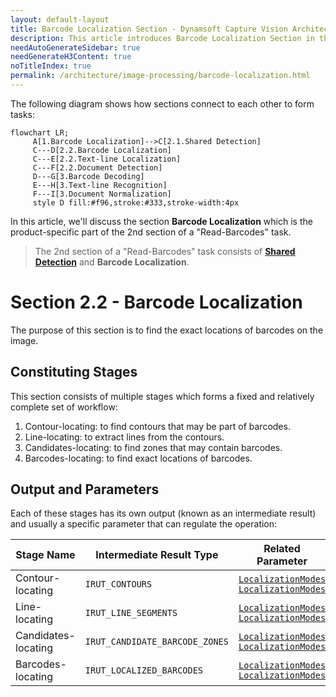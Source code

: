 ```yaml
---
layout: default-layout
title: Barcode Localization Section - Dynamsoft Capture Vision Architecture
description: This article introduces Barcode Localization Section in the Dynamsoft Capture Vision architecture.
needAutoGenerateSidebar: true
needGenerateH3Content: true
noTitleIndex: true
permalink: /architecture/image-processing/barcode-localization.html
---
```


The following diagram shows how sections connect to each other to form tasks:

```mermaid
flowchart LR;
     A[1.Barcode Localization]-->C[2.1.Shared Detection]
     C---D[2.2.Barcode Localization]
     C---E[2.2.Text-line Localization]
     C---F[2.2.Document Detection]
     D---G[3.Barcode Decoding]
     E---H[3.Text-line Recognition]
     F---I[3.Document Normalization]
     style D fill:#f96,stroke:#333,stroke-width:4px
```

In this article, we'll discuss the section **Barcode Localization** which is the product-specific part of the 2nd section of a "Read-Barcodes" task.

> The 2nd section of a "Read-Barcodes" task consists of [**Shared Detection**](shared-detection.md) and **Barcode Localization**.

# Section 2.2 - Barcode Localization

The purpose of this section is to find the exact locations of barcodes on the image.

## Constituting Stages

This section consists of multiple stages which forms a fixed and relatively complete set of workflow:

1. Contour-locating: to find contours that may be part of barcodes.
2. Line-locating: to extract lines from the contours.
3. Candidates-locating: to find zones that may contain barcodes.
4. Barcodes-locating: to find exact locations of barcodes.

## Output and Parameters

Each of these stages has its own output (known as an intermediate result) and usually a specific parameter that can regulate the operation:

| Stage Name          | Intermediate Result Type       | Related Parameter                                                                                                                                                                                                |
| ------------------- | ------------------------------ | ---------------------------------------------------------------------------------------------------------------------------------------------------------------------------------------------------------------- |
| Contour-locating    | `IRUT_CONTOURS`                | [`LocalizationModes`](../../parameters/reference/barcode-reader-task-settings/localization-modes.md) <br/>[`LocalizationModes`](../../parameters/reference/barcode-reader-task-settings/barcode-format-ids.md)   |
| Line-locating       | `IRUT_LINE_SEGMENTS`           | [`LocalizationModes`](../../parameters/reference/barcode-reader-task-settings/localization-modes.md) <br/>[`LocalizationModes`](../../parameters/reference/barcode-reader-task-settings/barcode-format-ids.md)   |
| Candidates-locating | `IRUT_CANDIDATE_BARCODE_ZONES` | [`LocalizationModes`](../../parameters/reference/barcode-reader-task-settings/localization-modes.md)  <br/>[`LocalizationModes`](../../parameters/reference/barcode-reader-task-settings/barcode-format-ids.md)  |
| Barcodes-locating   | `IRUT_LOCALIZED_BARCODES`      | [`LocalizationModes`](../../parameters/reference/barcode-reader-task-settings/localization-modes.md)   <br/>[`LocalizationModes`](../../parameters/reference/barcode-reader-task-settings/barcode-format-ids.md) |